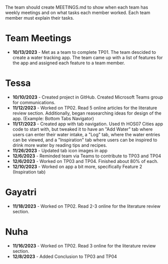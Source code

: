 The team should create MEETINGS.md to show when each team has weekly meetings and on what tasks each member worked. Each team member must explain their tasks. 

# Team Meetings
- **10/13/2023** - Met as a team to complete TP01. The team descided to create a water tracking app. The team came up with a list of features for the app and assigned each feature to a team member.

# Tessa
- **10/10/2023** - Created project in GitHub. Created Microsoft Teams group for communications.
- **11/12/2023** - Worked on TP02. Read 5 online articles for the literature review section. Additionally, began reasearching ideas for design of the app. (Example: Bottom Tabs Navigator)
- **11/17/2023** - Created app with tab navigation. Used th HOS07 Cities app code to start with, but tweaked it to have an "Add Water" tab where users can enter their water intake, a "Log" tab, where the water entries can be viewed, and a "Inspiration" tab where users can be inspired to drink more water by reading tips and recipes.
- **11/26/2023** - Updated tab icon images in app
- **12/6/2023** - Reminded team via Teams to contribute to TP03 and TP04
- **12/6/2023** - Worked on TP03 and TP04. Finished about 80% of each.
- **12/10/2023** - Worked on app a bit more, specifically Feature 2 (Inspiration tab)

# Gayatri
- **11/18/2023** - Worked on TP02. Read 2-3 online for the literature review section.

# Nuha
- **11/16/2023** - Worked on TP02. Read 3 online for the literature review section.
- **12/8/2023** - Added Conclusion to TP03 and TP04
